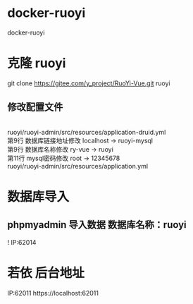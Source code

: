 # docker-ruoyi
docker-ruoyi

# 克隆 ruoyi
git clone https://gitee.com/y_project/RuoYi-Vue.git ruoyi
<br />
## 修改配置文件
<br/>
ruoyi/ruoyi-admin/src/resources/application-druid.yml
<br/>
第9行 数据库链接地址修改 localhost -> ruoyi-mysql
<br/>
第9行 数据库名称修改 ry-vue -> ruoyi
<br/>
第11行 mysql密码修改 root -> 12345678
<br/>
ruoyi/ruoyi-admin/src/resources/application.yml
<br/>


# 数据库导入
## phpmyadmin 导入数据 数据库名称：ruoyi
! IP:62014 

# 若依 后台地址
IP:62011
https://localhost:62011

